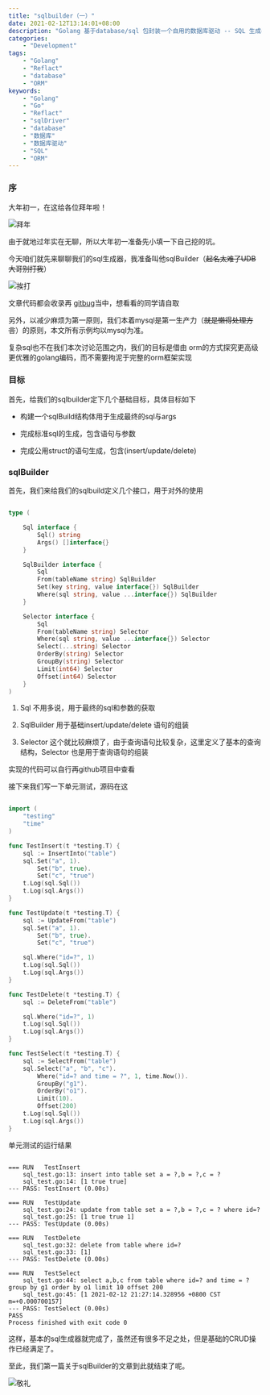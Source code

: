 ```yaml
---
title: "sqlbuilder（一）"
date: 2021-02-12T13:14:01+08:00
description: "Golang 基于database/sql 包封装一个自用的数据库驱动 -- SQL 生成器"
categories:
    - "Development"
tags:
    - "Golang"
    - "Reflact"
    - "database"
    - "ORM"
keywords:
    - "Golang"
    - "Go"
    - "Reflact"
    - "sqlDriver"
    - "database"
    - "数据库"
    - "数据库驱动"
    - "SQL"
    - "ORM"
---
```


### 序

大年初一，在这给各位拜年啦！

![拜年](http://blog-img.luanruisong.com/blog/img/20210212181901.png)

由于就地过年实在无聊，所以大年初一准备先小填一下自己挖的坑。

今天咱们就先来聊聊我们的sql生成器，我准备叫他sqlBuilder（~~起名太难了UDB大哥别打我~~）

![挨打](http://blog-img.luanruisong.com/blog/img/20210212182720.png)

文章代码都会收录再 [gitbug](https://github.com/luanruisong/borm)当中，想看看的同学请自取

另外，以减少麻烦为第一原则，我们本着mysql是第一生产力（~~就是懒得处理方言~~）的原则，本文所有示例均以mysql为准。

复杂sql也不在我们本次讨论范围之内，我们的目标是借由 orm的方式探究更高级更优雅的golang编码，而不需要拘泥于完整的orm框架实现

### 目标

首先，给我们的sqlbuilder定下几个基础目标，具体目标如下

- 构建一个sqlBuild结构体用于生成最终的sql与args
  
- 完成标准sql的生成，包含语句与参数

- 完成公用struct的语句生成，包含(insert/update/delete)

### sqlBuilder

首先，我们来给我们的sqlbuild定义几个接口，用于对外的使用

```go

type (

    Sql interface {
        Sql() string
        Args() []interface{}
    }

    SqlBuilder interface {
        Sql
        From(tableName string) SqlBuilder
        Set(key string, value interface{}) SqlBuilder
        Where(sql string, value ...interface{}) SqlBuilder
    }

    Selector interface {
        Sql
        From(tableName string) Selector
        Where(sql string, value ...interface{}) Selector
        Select(...string) Selector
        OrderBy(string) Selector
        GroupBy(string) Selector
        Limit(int64) Selector
        Offset(int64) Selector
    }
)

```

1. Sql 不用多说，用于最终的sql和参数的获取

2. SqlBuilder 用于基础insert/update/delete 语句的组装

3. Selector 这个就比较麻烦了，由于查询语句比较复杂，这里定义了基本的查询结构，Selector 也是用于查询语句的组装

实现的代码可以自行再github项目中查看

接下来我们写一下单元测试，源码在这 

```go

import (
    "testing"
    "time"
)

func TestInsert(t *testing.T) {
    sql := InsertInto("table")
    sql.Set("a", 1).
        Set("b", true).
        Set("c", "true")
    t.Log(sql.Sql())
    t.Log(sql.Args())
}

func TestUpdate(t *testing.T) {
    sql := UpdateFrom("table")
    sql.Set("a", 1).
        Set("b", true).
        Set("c", "true")

    sql.Where("id=?", 1)
    t.Log(sql.Sql())
    t.Log(sql.Args())
}

func TestDelete(t *testing.T) {
    sql := DeleteFrom("table")

    sql.Where("id=?", 1)
    t.Log(sql.Sql())
    t.Log(sql.Args())
}

func TestSelect(t *testing.T) {
    sql := SelectFrom("table")
    sql.Select("a", "b", "c").
        Where("id=? and time = ?", 1, time.Now()).
        GroupBy("g1").
        OrderBy("o1").
        Limit(10).
        Offset(200)
    t.Log(sql.Sql())
    t.Log(sql.Args())
}
```

单元测试的运行结果

```shell

=== RUN   TestInsert
    sql_test.go:13: insert into table set a = ?,b = ?,c = ?
    sql_test.go:14: [1 true true]
--- PASS: TestInsert (0.00s)

=== RUN   TestUpdate
    sql_test.go:24: update from table set a = ?,b = ?,c = ? where id=?
    sql_test.go:25: [1 true true 1]
--- PASS: TestUpdate (0.00s)

=== RUN   TestDelete
    sql_test.go:32: delete from table where id=?
    sql_test.go:33: [1]
--- PASS: TestDelete (0.00s)

=== RUN   TestSelect
    sql_test.go:44: select a,b,c from table where id=? and time = ? group by g1 order by o1 limit 10 offset 200
    sql_test.go:45: [1 2021-02-12 21:27:14.328956 +0800 CST m=+0.000700157]
--- PASS: TestSelect (0.00s)
PASS
Process finished with exit code 0
```

这样，基本的sql生成器就完成了，虽然还有很多不足之处，但是基础的CRUD操作已经满足了。

至此，我们第一篇关于sqlBuilder的文章到此就结束了呢。

![敬礼](http://blog-img.luanruisong.com/blog/img/20210212213305.png)
